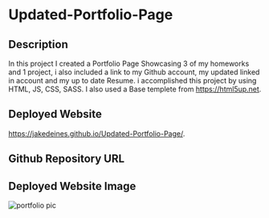 # Updated-Portfolio-Page



## Description
In this project I created a Portfolio Page Showcasing 3 of my homeworks and 1 project, i also included a link to my Github account, my updated linked in account and my up to date Resume. i accomplished this project by using HTML, JS, CSS, SASS. I also used a Base templete from https://html5up.net.
## Deployed Website
https://jakedeines.github.io/Updated-Portfolio-Page/.
## Github Repository URL


## Deployed Website Image
![portfolio pic](https://user-images.githubusercontent.com/67669417/103450240-2a01c180-4c68-11eb-8705-363659de2376.PNG)
